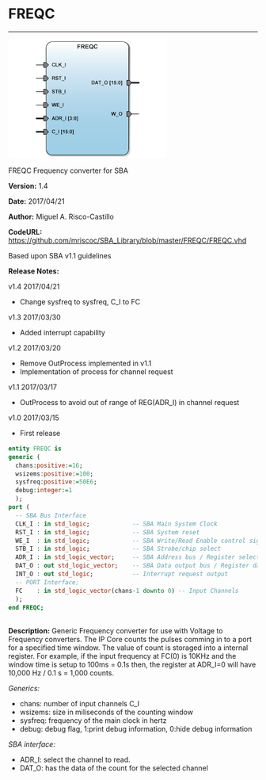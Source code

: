# **FREQC**
- - - 
![](image.png)   

FREQC Frequency converter for SBA

**Version:** 1.4

**Date:** 2017/04/21

**Author:** Miguel A. Risco-Castillo  

**CodeURL:** https://github.com/mriscoc/SBA_Library/blob/master/FREQC/FREQC.vhd  

Based upon SBA v1.1 guidelines

**Release Notes:**

v1.4 2017/04/21
- Change sysfreq to sysfreq, C_I to FC

v1.3 2017/03/30
- Added interrupt capability

v1.2 2017/03/20
- Remove OutProcess implemented in v1.1
- Implementation of process for channel request

v1.1 2017/03/17
- OutProcess to avoid out of range of REG(ADR_I) in channel request

v1.0 2017/03/15
- First release
 

```vhdl
entity FREQC is
generic (
  chans:positive:=16;
  wsizems:positive:=100;
  sysfreq:positive:=50E6;
  debug:integer:=1
  );
port (
  -- SBA Bus Interface
  CLK_I : in std_logic;            -- SBA Main System Clock
  RST_I : in std_logic;            -- SBA System reset
  WE_I  : in std_logic;            -- SBA Write/Read Enable control signal
  STB_I : in std_logic;            -- SBA Strobe/chip select
  ADR_I : in std_logic_vector;     -- SBA Address bus / Register select
  DAT_O : out std_logic_vector;    -- SBA Data output bus / Register data
  INT_O	: out std_logic;           -- Interrupt request output
  -- PORT Interface;
  FC    : in std_logic_vector(chans-1 downto 0) -- Input Channels
  );
end FREQC;
           
```

**Description:**
Generic Frequency converter for use with Voltage to Frequency
converters. The IP Core counts the pulses comming in to a port for a
specified time window. The value of count is storaged into a internal
register. For example, if the input frequency at FC(0) is 10KHz and the
window time is setup to 100ms = 0.1s then, the register at ADR_I=0 will have
10,000 Hz / 0.1 s = 1,000 counts.

*Generics:*
- chans: number of input channels C_I
- wsizems: size in miliseconds of the counting window
- sysfreq: frequency of the main clock in hertz
- debug: debug flag, 1:print debug information, 0:hide debug information


*SBA interface:*
- ADR_I: select the channel to read.
- DAT_O: has the data of the count for the selected channel
